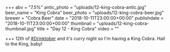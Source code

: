 +++
abv = "7.5%"
antic_photo = "uploads/12-king-cobra-antic.jpg"
beer_name = "King Cobra"
beer_photo = "uploads/12-king-cobra-beer.jpg"
brewer = "Cobra Beer"
date = "2018-10-11T23:00:00+00:00"
publishdate = "2018-10-11T23:00:00+00:00"
thumbnail = "uploads/12-king-cobra-thumbnail.jpg"
title = "Day 12 - King Cobra"
video = ""

+++
12th of [#Drinktober](https://www.facebook.com/hashtag/drinktober?source=feed_text&epa=HASHTAG) and it's curry night so I'm having a King Cobra. Hail to the King, baby!